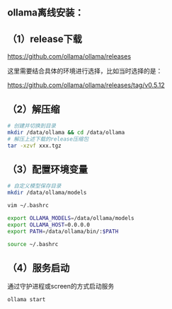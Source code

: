 ## ollama离线安装：
## （1）release下载
https://github.com/ollama/ollama/releases

这里需要结合具体的环境进行选择，比如当时选择的是：

https://github.com/ollama/ollama/releases/tag/v0.5.12

## （2）解压缩
```bash
# 创建并切换到目录
mkdir /data/ollama && cd /data/ollama
# 解压上述下载的release压缩包
tar -xzvf xxx.tgz
```
## （3）配置环境变量
```bash
# 自定义模型保存目录
mkdir /data/ollama/models

vim ~/.bashrc

export OLLAMA_MODELS=/data/ollama/models
export OLLAMA_HOST=0.0.0.0
export PATH=/data/ollama/bin/:$PATH

source ~/.bashrc
```
## （4）服务启动
通过守护进程或screen的方式启动服务
```bash
ollama start
```
